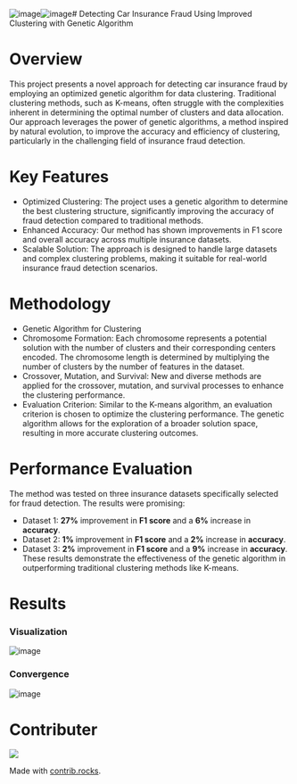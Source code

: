 ![image](https://github.com/user-attachments/assets/55db444d-8e9a-4809-be31-375a5de0b6b4)![image](https://github.com/user-attachments/assets/03430c7a-8ed0-40b7-b2b9-4bed318abc79)# Detecting Car Insurance Fraud Using Improved Clustering with Genetic Algorithm

# Overview
This project presents a novel approach for detecting car insurance fraud by employing an optimized genetic algorithm for data clustering. Traditional clustering methods, such as K-means, often struggle with the complexities inherent in determining the optimal number of clusters and data allocation. Our approach leverages the power of genetic algorithms, a method inspired by natural evolution, to improve the accuracy and efficiency of clustering, particularly in the challenging field of insurance fraud detection.

# Key Features
* Optimized Clustering: The project uses a genetic algorithm to determine the best clustering structure, significantly improving the accuracy of fraud detection compared to traditional methods.
* Enhanced Accuracy: Our method has shown improvements in F1 score and overall accuracy across multiple insurance datasets.
* Scalable Solution: The approach is designed to handle large datasets and complex clustering problems, making it suitable for real-world insurance fraud detection scenarios.

# Methodology
* Genetic Algorithm for Clustering
* Chromosome Formation: Each chromosome represents a potential solution with the number of clusters and their corresponding centers encoded. The chromosome length is determined by multiplying the number of clusters by the number of features in the dataset.
* Crossover, Mutation, and Survival: New and diverse methods are applied for the crossover, mutation, and survival processes to enhance the clustering performance.
* Evaluation Criterion: Similar to the K-means algorithm, an evaluation criterion is chosen to optimize the clustering performance. The genetic algorithm allows for the exploration of a broader solution space, resulting in more accurate clustering outcomes.

# Performance Evaluation
The method was tested on three insurance datasets specifically selected for fraud detection. The results were promising:

* Dataset 1: **27%** improvement in **F1 score** and a **6%** increase in **accuracy**.
* Dataset 2: **1%** improvement in **F1 score** and a **2%** increase in **accuracy**.
* Dataset 3: **2%** improvement in **F1 score** and a **9%** increase in **accuracy**.
These results demonstrate the effectiveness of the genetic algorithm in outperforming traditional clustering methods like K-means.

# Results
### Visualization
![image](https://github.com/user-attachments/assets/3d3d5042-e97f-4c42-816c-716433e5a6fe)

### Convergence
![image](https://github.com/user-attachments/assets/846c50ce-b4ba-4b38-821e-8348aeda57d9)

# Contributer
<a href="https://github.com/ceenaa/ga_clustering_car_insurance/graphs/contributors">
  <img src="https://contrib.rocks/image?repo=ceenaa/ga_clustering_car_insurance" />
</a>

Made with [contrib.rocks](https://contrib.rocks).
